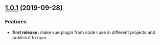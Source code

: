 ## [1.0.1](https://github.com/aburai/vue-highlight) (2019-09-28)

### Features

- **first release:** make vue plugin from code i use in different projects and publish it to npm
